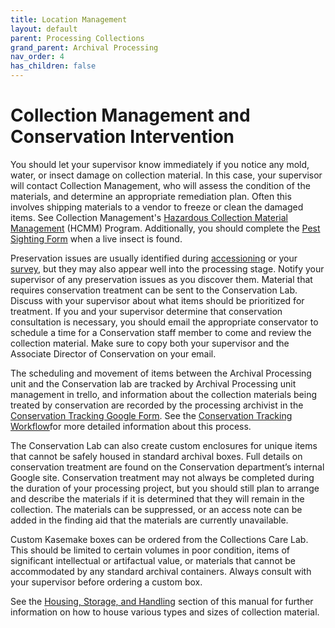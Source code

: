 ```yaml
---
title: Location Management
layout: default
parent: Processing Collections
grand_parent: Archival Processing
nav_order: 4
has_children: false
---
```

# **Collection Management and Conservation Intervention**

You should let your supervisor know immediately if you notice any mold, water, or insect damage on collection material. In this case, your supervisor will contact Collection Management, who will assess the condition of the materials, and determine an appropriate remediation plan. Often this involves shipping materials to a vendor to freeze or clean the damaged items. See Collection Management's [Hazardous Collection Material Management]() (HCMM) Program. Additionally, you should complete the [Pest Sighting Form]() when a live insect is found. 

Preservation issues are usually identified during [accessioning](archivalProcessing/Accessioning.md) or your [survey](archivalProcessing/Survey.md), but they may also appear well into the processing stage. Notify your supervisor of any preservation issues as you discover them. Material that requires conservation treatment can be sent to the Conservation Lab. Discuss with your supervisor about what items should be prioritized for treatment. If you and your supervisor determine that conservation consultation is necessary, you should email the appropriate conservator to schedule a time for a Conservation staff member to come and review the collection material. Make sure to copy both your supervisor and the Associate Director of Conservation on your email.

The scheduling and movement of items between the Archival Processing unit and the Conservation lab are tracked by Archival Processing unit management in trello, and information about the collection materials being treated by conservation are recorded by the processing archivist in the [Conservation Tracking Google Form](https://docs.google.com/forms/d/e/1FAIpQLSfVX52GPpuc9hWkpEH9AvuX4d8V6juSvJnbtcR6bUu26Zsgpw/viewform?usp=share_link). See the [Conservation Tracking Workflow]()for more detailed information about this process.

The Conservation Lab can also create custom enclosures for unique items that cannot be safely housed in standard archival boxes. Full details on conservation treatment are found on the Conservation department’s internal Google site. Conservation treatment may not always be completed during the duration of your processing project, but you should still plan to arrange and describe the materials if it is determined that they will remain in the collection. The materials can be suppressed, or an access note can be added in the finding aid that the materials are currently unavailable. 

Custom Kasemake boxes can be ordered from the Collections Care Lab. This should be limited to certain volumes in poor condition, items of significant intellectual or artifactual value, or materials that cannot be accommodated by any standard archival containers. Always consult with your supervisor before ordering a custom box.

See the [Housing, Storage, and Handling]() section of this manual for further information on how to house various types and sizes of collection material.
